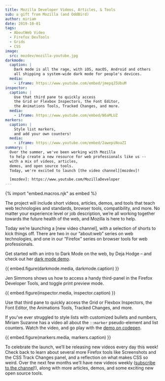 ```yaml
---
title: Mozilla Developer Videos, Articles, & Tools
sub: a gift from Mozilla (and OddBird)
author: miriam
date: 2019-10-01
tags:
  - AboutWeb Video
  - Firefox DevTools
  - Grids
  - CSS
image:
  src: mozdev/mozilla-youtube.jpg
darkmode:
  caption: |
    Dark mode is all the rage, with iOS, macOS, Android and others
    all shipping a system-wide dark mode for people's devices.
  media:
    - iframe: https://www.youtube.com/embed/jmepqJ5UbuM
inspector:
  caption: |
    Use that third pane to quickly access
    the Grid or Flexbox Inspectors, the Font Editor,
    the Animations Tools, Tracked Changes, and more.
  media:
    - iframe: https://www.youtube.com/embed/N6aMLUZ
markers:
  caption: |
    Style list markers,
    and add your own counters!
  media:
    - iframe: https://www.youtube.com/embed/2awepiNoaZI
summary: |
  Over the summer, we've been working with Mozilla
  to help create a new resource for web professionals like us --
  with a mix of videos, articles,
  demos, and open source tools.
  Today, we're excited to launch [the video channel][mozdev]!

  [mozdev]: https://www.youtube.com/MozillaDeveloper
---
```


{% import "embed.macros.njk" as embed %}

The project will include short videos, articles, demos, and tools that
teach web technologies and standards, browser tools, compatibility, and
more. No matter your experience level or job description, we’re all
working together towards the future health of the web, and Mozilla is
here to help.

Today we’re launching a [new video channel], with a selection of shorts
to kick things off. There are two in our “about:web” series on web
technologies, and one in our “Firefox” series on browser tools for web
professionals.

Get started with an intro to Dark Mode on the web, by Deja Hodge – and
check out her [dark mode demo].

{{ embed.figure(darkmode.media, darkmode.caption) }}

Jen Simmons shows us how to access a handy third-panel in the Firefox
Developer Tools, and toggle print preview mode.

{{ embed.figure(inspector.media, inspector.caption) }}

Use that third pane to quickly access the Grid or Flexbox Inspectors,
the Font Editor, the Animations Tools, Tracked Changes, and more.

If you’ve ever struggled to style lists with customized bullets and
numbers, Miriam Suzanne has a video all about the `::marker`
pseudo-element and list counters. Watch the video, and go play with the
[demo on codepen].

{{ embed.figure(markers.media, markers.caption) }}

To celebrate the launch, we’ll be releasing new videos every day this
week! Check back to learn about several more Firefox tools like
Screenshots and the CSS Track Changes panel, and a reflection on what
makes CSS so weird. Over the next few months we’ll have new videos
weekly ([subscribe to the channel][channel]!), along with more
articles, demos, and some exciting new open source tools.

[channel]: https://www.youtube.com/MozillaDeveloper
[dark mode demo]: https://empathic-dev.github.io/HelloDarkness/
[demo on codepen]: https://codepen.io/mirisuzanne/pen/BaBKowO?editors=0100
